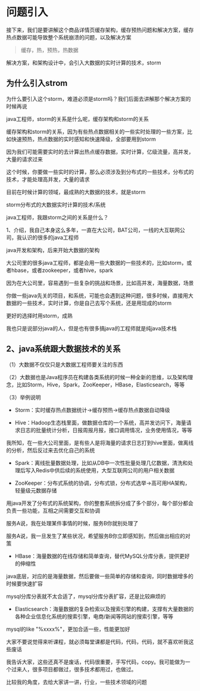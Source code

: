 # 问题引入



接下来，我们是要讲解这个商品详情页缓存架构，缓存预热问题和解决方案，缓存热点数据可能导致整个系统崩溃的问题，以及解决方案

> 缓存，热，预热，热数据

解决方案，和架构设计中，会引入大数据的实时计算的技术，storm

## 为什么引入strom
为什么要引入这个storm，难道必须是storm吗？我们后面去讲解那个解决方案的时候再说

java工程师，storm的关系是什么呢，缓存架构和storm的关系

缓存架构和storm的关系，因为有些热点数据相关的一些实时处理的一些方案，比如快速预热，热点数据的实时感知和快速降级，全部要用到storm

因为我们可能需要实时的去计算出热点缓存数据，实时计算，亿级流量，高并发，大量的请求过来

这个时候，你要做一些实时的计算，那么必须涉及到分布式的一些技术，分布式的技术，才能处理高并发，大量的请求

目前在时候计算的领域，最成熟的大数据的技术，就是storm

storm分布式的大数据实时计算的技术/系统

java工程师，我跟storm之间的关系是什么？

1、介绍，我自己本身这么多年，一直在大公司，BAT公司，一线的大互联网公司，我认识的很多的java工程师

java开发和架构，后来开始大数据的架构

大公司里的很多java工程师，都是会用一些大数据的一些技术的，比如storm，或者hbase，或者zookeeper，或者hive，spark

因为在大公司里，容易遇到一些复杂的挑战和场景，比如高并发，海量数据，场景

你做一些java先关的项目，和系统，可能也会遇到这种问题，很多时候，直接用大数据的一些技术，实时计算，你是自己去写个系统，还是用现成的storm

更好的选择时用storm，成熟

我也只是说部分java的人，但是也有很多搞java的工程师就是纯java技术栈


## 2、java系统跟大数据技术的关系

（1）大数据不仅仅只是大数据工程师要关注的东西

（2）大数据也是Java程序员在构建各类系统的时候一种全新的思维，以及架构理念，比如Storm，Hive，Spark，ZooKeeper，HBase，Elasticsearch，等等

（3）举例说明

- Storm：实时缓存热点数据统计->缓存预热->缓存热点数据自动降级

- Hive：Hadoop生态栈里面，做数据仓库的一个系统，高并发访问下，海量请求日志的批量统计分析，日报周报月报，接口调用情况，业务使用情况，等等

我所知，在一些大公司里面，是有些人是将海量的请求日志打到hive里面，做离线的分析，然后反过来去优化自己的系统

- Spark：离线批量数据处理，比如从DB中一次性批量处理几亿数据，清洗和处理后写入Redis中供后续的系统使用，大型互联网公司的用户相关数据

- ZooKeeper：分布式系统的协调，分布式锁，分布式选举->高可用HA架构，轻量级元数据存储

用java开发了分布式的系统架构，你的整套系统拆分成了多个部分，每个部分都会负责一些功能，互相之间需要交互和协调

服务A说，我在处理某件事情的时候，服务B你就别处理了

服务A说，我一旦发生了某些状况，希望服务B你立即感知到，然后做出相应的对策

- HBase：海量数据的在线存储和简单查询，替代MySQL分库分表，提供更好的伸缩性

java底层，对应的是海量数据，然后要做一些简单的存储和查询，同时数据增多的时候要快速扩容

mysql分库分表就不太合适了，mysql分库分表扩容，还是比较麻烦的

- Elasticsearch：海量数据的复杂检索以及搜索引擎的构建，支撑有大量数据的各种企业信息化系统的搜索引擎，电商/新闻等网站的搜索引擎，等等

mysql的like "%xxxx%"，更加合适一些，性能更加好


大家不要说觉得来听课程，就必须每堂课都是代码，代码，代码，就不喜欢听我这些废话

我告诉大家，这些还真不是废话，代码很重要，手写代码，copy。我可能做为一个过来人，很多项目都做过，很多技术都用过，也做过。

比较我的角度，去给大家讲一讲，行业，一些技术领域的问题
